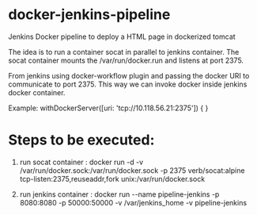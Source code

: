 # docker-jenkins-pipeline
Jenkins Docker pipeline to deploy a HTML page in dockerized tomcat

The idea is to run a container socat in parallel to jenkins container. The socat container mounts the /var/run/docker.run 
and listens at port 2375.

From jenkins using docker-workflow plugin and passing the docker URI to communicate to port 2375. 
This way we can invoke docker inside jenkins docker container.

Example:
withDockerServer([uri: 'tcp://10.118.56.21:2375']) { }

# Steps to be executed: 

1. run socat container :
docker run -d -v /var/run/docker.sock:/var/run/docker.sock -p 2375 verb/socat:alpine tcp-listen:2375,reuseaddr,fork unix:/var/run/docker.sock

2. run jenkins container :
docker run --name pipeline-jenkins -p 8080:8080 -p 50000:50000 -v /var/jenkins_home -v pipeline-jenkins
